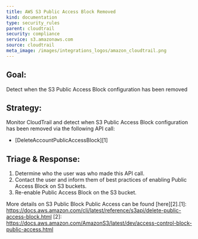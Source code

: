 ```yaml
---
title: AWS S3 Public Access Block Removed
kind: documentation
type: security_rules
parent: cloudtrail
security: compliance
service: s3.amazonaws.com
source: cloudtrail
meta_image: /images/integrations_logos/amazon_cloudtrail.png
---
```

## **Goal:**
Detect when the S3 Public Access Block configuration has been removed 

## **Strategy:**
Monitor CloudTrail and detect when S3 Public Access Block configuration has been removed via the following API call:
* [DeleteAccountPublicAccessBlock][1]

## **Triage & Response:**
1. Determine who the user was who made this API call.
2. Contact the user and inform them of best practices of enabling Public Access Block on S3 buckets.
3. Re-enable Public Access Block on the S3 bucket.

More details on S3 Public Block Public Access can be found [here][2].[1]: https://docs.aws.amazon.com/cli/latest/reference/s3api/delete-public-access-block.html
[2]: https://docs.aws.amazon.com/AmazonS3/latest/dev/access-control-block-public-access.html
